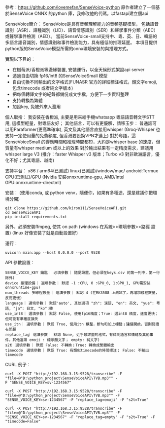 參考︰https://github.com/lovemefan/SenseVoice-python
原作者建立了一個基於SenseVoice ONNX 的python 庫，我修改他的代碼，以fastapi建立個api

SenseVoice簡介︰
SenseVoice是具有音頻理解能力的音頻基礎模型， 包括語音識別（ASR）、語種識別（LID）、語音情感識別（SER）和聲學事件分類（AEC）或聲學事件檢測（AED）。
當前SenseVoice-small支持中、粵、英、日、韓語的多語言語音識別，情感識別和事件檢測能力，具有極低的推理延遲。 本項目提供python版的SenseVoice模型所需的onnx環境安裝的與推理方式。

實現以下目的︰
- 在樹莓派/香橙派等邊緣裝置, 安裝運行，以全天候形式架設api server 
- 透過自由切換 fp16/int8 的SenseVoiceSmall 模型
- 自由切換不同輸出的文字格式(FUNASR 官方的詳細標注格式，顏文字emoji, 包含timecode 或者純文字版本)
- 把每個轉譯文字的紀錄都備份成文字檔，方便下一步資料整理
- 支持轉換為繁體
- 加設key, 免被外來人濫用

個人取捨︰
我安裝在香橙派, 主要是用來給手機whatsapp 粵語語音轉文字STT 用, 這模型輕量，對粵語友好；
其他語言，可以有更優解，請移玉步︰
普通話可以用Paraformer(更高準確率), 英文及其他語言直接用whisper (Groq-Whisper 也支持一定使用量的免費額度, 但香港要設換VPN才連上)
對於粵語，這SenseVoiceSmall 的響應時間和推理時間都短，大約是whisper base 的速度，但質量有whisper medium 或以上的效果
對於輸出結果有一定精度需求，建議用whisper large V3 (推介︰faster Whisper v3 版本；Turbo v3 對非歐洲語言，優化不好；尤其粵語、越南)

支持平台︰
x86 / arm64(已測試)
linux(已測試)/window/mac/ android:Termux
CPU(已測試)/GPU (Nvidia 安裝onnxruntime-gpu, AMD/Intel GPU:onnxruntime-directml)

安裝︰
(使用conda, 或 python venv，隨便你，如果有多種途，還是建議你把環境分開)
```shell
git clone https://github.com/kiron111/SenseVoiceAPI.git
cd SenseVoiceAPI
pip install requirements.txt
```
另外，必須安裝ffmpeg, 使其 on path (windows 在系統>>環境參數>>路徑 設置) (linux 好像安裝了就是自動設置好)

運行︰
```shell
uvicorn main:app --host 0.0.0.0 --port 9528
```

API 參數設置︰
```
SENSE_VOICE_KEY 鑰匙 ︳必填參數 ︳隨便設置，但必須在keys.csv 的第一列中，第一行除外)
device 推理設備 ︳選填參數 ︳默認 -1 :CPU, 0 :GPU_0, 1:GPU_1, GPU需安裝 onnxruntime-gpu)
num_threads 多線程數量 ︳選填參數 ︳默認 4 (在RK3588 上測試了，再增加綫程數量，反而更慢)
language ︳選填參數 ︳默認'auto', 其他選項 "zh": 漢語, "en": 英文, "yue": 粵語, "ja": 日文, "ko":韓
use_int8 ︳選填參數 ︳默認 False, 使用fp16精度；True: 選int8 精度，速度更快；但可能有準確度損失
use_itn ︳選填參數 ︳默認 True, 使用itn 模型，斷句和加上標點；建議開啟，否則閱讀有問題
replace_tag︳選填參數 ︳默認 None, 近乎最詳盡的格式，有標明語言和情緒及其他事件，其他選項 emoji : 標示顏文字； empty: 純文字)
s2t︳選填參數 ︳默認 False: 不轉換；True: 轉換成繁體輸出
timecode︳選填參數 ︳默認 True: 有類似timecode的時間標注； False: 不輸出timecode
```

CURL 例子︰
```shell
curl -X POST "http://192.168.3.15:9528/transcribe" -F "file=@"D:\python_project\SenseVoiceAPI\TVB.mp3"" -
F "SENSE_VOICE_KEY=sv-1234567"
```
```shell
curl -X POST "http://192.168.3.15:9528/transcribe" -F "file=@"D:\python_project\SenseVoiceAPI\TVB.mp3"" -F "SENSE_VOICE_KEY=sv-1234567" -F "replace_tag=emoji" -F "s2t=True"
```
```shell
curl -X POST "http://192.168.3.15:9528/transcribe" -F "file=@"D:\python_project\SenseVoiceAPI\TVB.mp3"" -F "SENSE_VOICE_KEY=sv-1234567" -F "replace_tag=empty" -F "s2t=True" -F "timecode=False"
```
